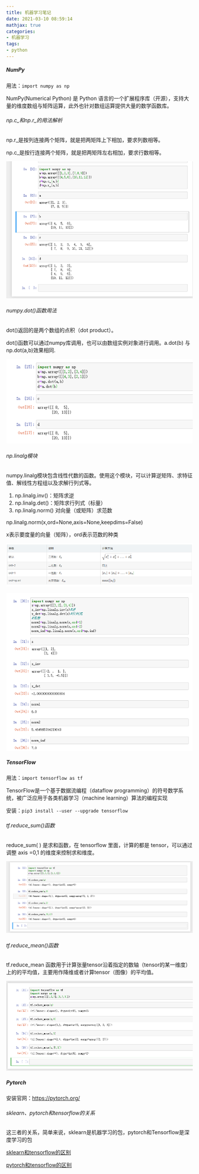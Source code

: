 ```yaml
---
title: 机器学习笔记
date: 2021-03-10 08:59:14
mathjax: true
categories:
- 机器学习
tags:
- python
---
```


##### NumPy

用法：`import numpy as np`

NumPy(Numerical Python) 是 Python 语言的一个扩展程序库（开源），支持大量的维度数组与矩阵运算，此外也针对数组运算提供大量的数学函数库。
<!-- more -->

###### np.c\_和np.r\_的用法解析

np.r_是按列连接两个矩阵，就是把两矩阵上下相加，要求列数相等。

np.c_是按行连接两个矩阵，就是把两矩阵左右相加，要求行数相等。

![image-20210310091828457](%E6%9C%BA%E5%99%A8%E5%AD%A6%E4%B9%A0%E7%AC%94%E8%AE%B0/image-20210310091828457.png)



###### numpy.dot()函数用法

dot()返回的是两个数组的点积（dot product）。

dot()函数可以通过numpy库调用，也可以由数组实例对象进行调用。a.dot(b) 与 np.dot(a,b)效果相同.

![image-20210310094707115](%E6%9C%BA%E5%99%A8%E5%AD%A6%E4%B9%A0%E7%AC%94%E8%AE%B0/image-20210310094707115.png)



###### np.linalg模块

numpy.linalg模块包含线性代数的函数。使用这个模块，可以计算逆矩阵、求特征值、解线性方程组以及求解行列式等。

1. np.linalg.inv()：矩阵求逆
2. np.linalg.det()：矩阵求行列式（标量）
3. np.linalg.norm() 对向量（或矩阵）求范数

np.linalg.norm(x,ord=None,axis=None,keepdims=False)

x表示要度量的向量（矩阵），ord表示范数的种类

![image-20210310100713755](%E6%9C%BA%E5%99%A8%E5%AD%A6%E4%B9%A0%E7%AC%94%E8%AE%B0/image-20210310100713755.png)

![image-20210310101856728](%E6%9C%BA%E5%99%A8%E5%AD%A6%E4%B9%A0%E7%AC%94%E8%AE%B0/image-20210310101856728.png)



##### TensorFlow

用法：`import tensorflow as tf`

TensorFlow是一个基于数据流编程（dataflow programming）的符号数学系统，被广泛应用于各类机器学习（machine learning）算法的编程实现

安装：`pip3 install --user --upgrade tensorflow`

###### tf.reduce_sum()函数

reduce_sum( ) 是求和函数，在 tensorflow 里面，计算的都是 tensor，可以通过调整 axis =0,1 的维度来控制求和维度。

![image-20210310160834632](%E6%9C%BA%E5%99%A8%E5%AD%A6%E4%B9%A0%E7%AC%94%E8%AE%B0/image-20210310160834632.png)



###### tf.reduce_mean()函数

tf.reduce_mean 函数用于计算张量tensor沿着指定的数轴（tensor的某一维度）上的的平均值，主要用作降维或者计算tensor（图像）的平均值。

![image-20210310161921270](%E6%9C%BA%E5%99%A8%E5%AD%A6%E4%B9%A0%E7%AC%94%E8%AE%B0/image-20210310161921270.png)





##### Pytorch





安装官网：https://pytorch.org/









###### sklearn、pytorch和tensorflow的关系

这三者的关系，简单来说，sklearn是机器学习的包，pytorch和Tensorflow是深度学习的包

[sklearn和tensorflow的区别](https://blog.csdn.net/youhuakongzhi/article/details/94208335)

[pytorch和tensorflow的区别](https://xcx.topsage.com/9030.html)







